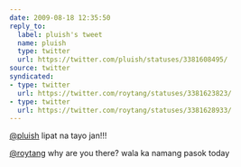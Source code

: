 ```yaml
---
date: 2009-08-18 12:35:50
reply_to:
  label: pluish's tweet
  name: pluish
  type: twitter
  url: https://twitter.com/pluish/statuses/3381608495/
source: twitter
syndicated:
- type: twitter
  url: https://twitter.com/roytang/statuses/3381623823/
- type: twitter
  url: https://twitter.com/roytang/statuses/3381628933/
---
```


[@pluish](https://twitter.com/pluish/) lipat na tayo jan!!!
[@roytang](https://twitter.com/roytang/) why are you there? wala ka namang pasok today